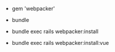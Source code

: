 
- gem 'webpacker'

- bundle

- bundle exec rails webpacker:install

- bundle exec rails webpacker:install:vue
